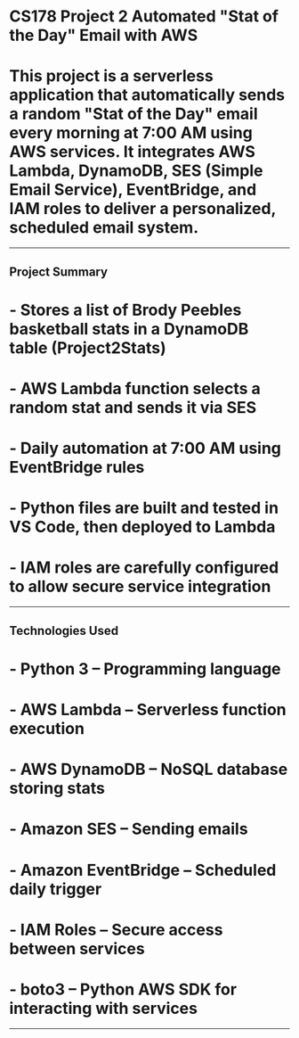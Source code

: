 # CS178 Project 2 Automated "Stat of the Day" Email with AWS

# This project is a serverless application that automatically sends a random "Stat of the Day" email every morning at 7:00 AM using AWS services. It integrates AWS Lambda, DynamoDB, SES (Simple Email Service), EventBridge, and IAM roles to deliver a personalized, scheduled email system.

---

## Project Summary

# - Stores a list of Brody Peebles basketball stats in a DynamoDB table (Project2Stats)
# - AWS Lambda function selects a random stat and sends it via SES
# - Daily automation at 7:00 AM using EventBridge rules
# - Python files are built and tested in VS Code, then deployed to Lambda
# - IAM roles are carefully configured to allow secure service integration

---

## Technologies Used

# - Python 3 – Programming language
# - AWS Lambda – Serverless function execution
# - AWS DynamoDB – NoSQL database storing stats
# - Amazon SES – Sending emails
# - Amazon EventBridge – Scheduled daily trigger
# - IAM Roles – Secure access between services
# - boto3 – Python AWS SDK for interacting with services

---
